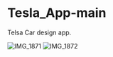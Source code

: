 # Tesla_App-main
 Telsa Car design app.


![IMG_1871](https://user-images.githubusercontent.com/34709179/183390313-15e38e01-c02b-44c0-aedb-01699218885c.PNG)
![IMG_1872](https://user-images.githubusercontent.com/34709179/183390329-3ea02014-3498-4c18-bf0b-013206fc5b47.PNG)
